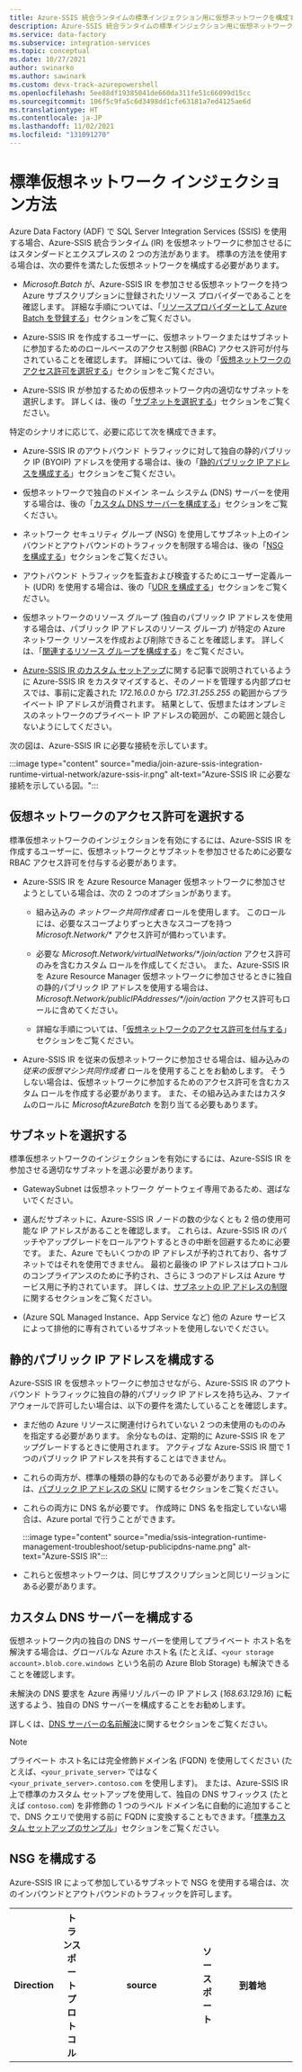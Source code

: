 ```yaml
---
title: Azure-SSIS 統合ランタイムの標準インジェクション用に仮想ネットワークを構成する
description: Azure-SSIS 統合ランタイムの標準インジェクション用に仮想ネットワークを構成する方法について説明します。
ms.service: data-factory
ms.subservice: integration-services
ms.topic: conceptual
ms.date: 10/27/2021
author: swinarko
ms.author: sawinark
ms.custom: devx-track-azurepowershell
ms.openlocfilehash: 5ee88df19385041de660da311fe51c66099d15cc
ms.sourcegitcommit: 106f5c9fa5c6d3498dd1cfe63181a7ed4125ae6d
ms.translationtype: HT
ms.contentlocale: ja-JP
ms.lasthandoff: 11/02/2021
ms.locfileid: "131091270"
---
```

# <a name="standard-virtual-network-injection-method"></a>標準仮想ネットワーク インジェクション方法

Azure Data Factory (ADF) で SQL Server Integration Services (SSIS) を使用する場合、Azure-SSIS 統合ランタイム (IR) を仮想ネットワークに参加させるにはスタンダードとエクスプレスの 2 つの方法があります。 標準の方法を使用する場合は、次の要件を満たした仮想ネットワークを構成する必要があります。

- *Microsoft.Batch* が、Azure-SSIS IR を参加させる仮想ネットワークを持つ Azure サブスクリプションに登録されたリソース プロバイダーであることを確認します。 詳細な手順については、「[リソースプロバイダーとして Azure Batch を登録する](azure-ssis-integration-runtime-virtual-network-configuration.md#registerbatch)」セクションをご覧ください。

- Azure-SSIS IR を作成するユーザーに、仮想ネットワークまたはサブネットに参加するためのロールベースのアクセス制御 (RBAC) アクセス許可が付与されていることを確認します。  詳細については、後の「[仮想ネットワークのアクセス許可を選択する](#perms)」セクションをご覧ください。

- Azure-SSIS IR が参加するための仮想ネットワーク内の適切なサブネットを選択します。 詳しくは、後の「[サブネットを選択する](#subnet)」セクションをご覧ください。

特定のシナリオに応じて、必要に応じて次を構成できます。

- Azure-SSIS IR のアウトバウンド トラフィックに対して独自の静的パブリック IP (BYOIP) アドレスを使用する場合は、後の「[静的パブリック IP アドレスを構成する](#ip)」セクションをご覧ください。

- 仮想ネットワークで独自のドメイン ネーム システム (DNS) サーバーを使用する場合は、後の「[カスタム DNS サーバーを構成する](#dns)」セクションをご覧ください。

- ネットワーク セキュリティ グループ (NSG) を使用してサブネット上のインバウンドとアウトバウンドのトラフィックを制限する場合は、後の「[NSG を構成する](#nsg)」セクションをご覧ください。

- アウトバウンド トラフィックを監査および検査するためにユーザー定義ルート (UDR) を使用する場合は、後の「[UDR を構成する](#udr)」セクションをご覧ください。

- 仮想ネットワークのリソース グループ (独自のパブリック IP アドレスを使用する場合は、パブリック IP アドレスのリソース グループ) が特定の Azure ネットワーク リソースを作成および削除できることを確認します。 詳しくは、「[関連するリソース グループを構成する](#rg)」をご覧ください。 

- [Azure-SSIS IR のカスタム セットアップ](how-to-configure-azure-ssis-ir-custom-setup.md)に関する記事で説明されているように Azure-SSIS IR をカスタマイズすると、そのノードを管理する内部プロセスでは、事前に定義された *172.16.0.0* から *172.31.255.255* の範囲からプライベート IP アドレスが消費されます。 結果として、仮想またはオンプレミスのネットワークのプライベート IP アドレスの範囲が、この範囲と競合しないようにしてください。

次の図は、Azure-SSIS IR に必要な接続を示しています。

:::image type="content" source="media/join-azure-ssis-integration-runtime-virtual-network/azure-ssis-ir.png" alt-text="Azure-SSIS IR に必要な接続を示している図。":::

## <a name="select-virtual-network-permissions"></a><a name="perms"></a>仮想ネットワークのアクセス許可を選択する

標準仮想ネットワークのインジェクションを有効にするには、Azure-SSIS IR を作成するユーザーに、仮想ネットワークとサブネットを参加させるために必要な RBAC アクセス許可を付与する必要があります。

- Azure-SSIS IR を Azure Resource Manager 仮想ネットワークに参加させようとしている場合は、次の 2 つのオプションがあります。

  - 組み込みの *ネットワーク共同作成者* ロールを使用します。 このロールには、必要なスコープよりずっと大きなスコープを持つ _Microsoft.Network/\*_ アクセス許可が備わっています。

  - 必要な _Microsoft.Network/virtualNetworks/\*/join/action_ アクセス許可のみを含むカスタム ロールを作成してください。 また、Azure-SSIS IR を Azure Resource Manager 仮想ネットワークに参加させるときに独自の静的パブリック IP アドレスを使用する場合は、_Microsoft.Network/publicIPAddresses/\*/join/action_ アクセス許可もロールに含めてください。

  - 詳細な手順については、「[仮想ネットワークのアクセス許可を付与する](azure-ssis-integration-runtime-virtual-network-configuration.md#grantperms)」セクションをご覧ください。

- Azure-SSIS IR を従来の仮想ネットワークに参加させる場合は、組み込みの *従来の仮想マシン共同作成者* ロールを使用することをお勧めします。 そうしない場合は、仮想ネットワークに参加するためのアクセス許可を含むカスタム ロールを作成する必要があります。 また、その組み込みまたはカスタムのロールに *MicrosoftAzureBatch* を割り当てる必要もあります。

## <a name="select-a-subnet"></a><a name="subnet"></a>サブネットを選択する

標準仮想ネットワークのインジェクションを有効にするには、Azure-SSIS IR を参加させる適切なサブネットを選ぶ必要があります。

- GatewaySubnet は仮想ネットワーク ゲートウェイ専用であるため、選ばないでください。

- 選んだサブネットに、Azure-SSIS IR ノードの数の少なくとも 2 倍の使用可能な IP アドレスがあることを確認します。 これらは、Azure-SSIS IR のパッチやアップグレードをロールアウトするときの中断を回避するために必要です。 また、Azure でもいくつかの IP アドレスが予約されており、各サブネットではそれを使用できません。 最初と最後の IP アドレスはプロトコルのコンプライアンスのために予約され、さらに 3 つのアドレスは Azure サービス用に予約されています。 詳しくは、[サブネットの IP アドレスの制限](../virtual-network/virtual-networks-faq.md#are-there-any-restrictions-on-using-ip-addresses-within-these-subnets)に関するセクションをご覧ください。

- (Azure SQL Managed Instance、App Service など) 他の Azure サービスによって排他的に専有されているサブネットを使用しないでください。 

## <a name="configure-static-public-ip-addresses"></a><a name="ip"></a>静的パブリック IP アドレスを構成する

Azure-SSIS IR を仮想ネットワークに参加させながら、Azure-SSIS IR のアウトバウンド トラフィックに独自の静的パブリック IP アドレスを持ち込み、ファイアウォールで許可したい場合は、以下の要件を満たしていることを確認します。

- まだ他の Azure リソースに関連付けられていない 2 つの未使用のもののみを指定する必要があります。 余分なものは、定期的に Azure-SSIS IR をアップグレードするときに使用されます。 アクティブな Azure-SSIS IR 間で 1 つのパブリック IP アドレスを共有することはできません。

- これらの両方が、標準の種類の静的なものである必要があります。 詳しくは、[パブリック IP アドレスの SKU](../virtual-network/ip-services/public-ip-addresses.md#sku) に関するセクションをご覧ください。

- これらの両方に DNS 名が必要です。 作成時に DNS 名を指定していない場合は、Azure portal で行うことができます。

  :::image type="content" source="media/ssis-integration-runtime-management-troubleshoot/setup-publicipdns-name.png" alt-text="Azure-SSIS IR":::

- これらと仮想ネットワークは、同じサブスクリプションと同じリージョンにある必要があります。

## <a name="configure-a-custom-dns-server"></a><a name="dns"></a>カスタム DNS サーバーを構成する 

仮想ネットワーク内の独自の DNS サーバーを使用してプライベート ホスト名を解決する場合は、グローバルな Azure ホスト名 (たとえば、`<your storage account>.blob.core.windows` という名前の Azure Blob Storage) も解決できることを確認します。

未解決の DNS 要求を Azure 再帰リゾルバーの IP アドレス (*168.63.129.16*) に転送するよう、独自の DNS サーバーを構成することをお勧めします。

詳しくは、[DNS サーバーの名前解決](../virtual-network/virtual-networks-name-resolution-for-vms-and-role-instances.md#name-resolution-that-uses-your-own-dns-server)に関するセクションをご覧ください。

> [!NOTE]
> プライベート ホスト名には完全修飾ドメイン名 (FQDN) を使用してください (たとえば、`<your_private_server>` ではなく `<your_private_server>.contoso.com` を使用します)。 または、Azure-SSIS IR 上で標準のカスタム セットアップを使用して、独自の DNS サフィックス (たとえば `contoso.com`) を非修飾の 1 つのラベル ドメイン名に自動的に追加することで、DNS クエリで使用する前に FQDN に変換することもできます。「[標準カスタム セットアップのサンプル](how-to-configure-azure-ssis-ir-custom-setup.md#standard-custom-setup-samples)」セクションをご覧ください。 

## <a name="configure-an-nsg"></a><a name="nsg"></a>NSG を構成する

Azure-SSIS IR によって参加しているサブネットで NSG を使用する場合は、次のインバウンドとアウトバウンドのトラフィックを許可します。

| Direction | トランスポート プロトコル | source | ソース ポート | 到着地 | 宛先ポート | 説明 | 
|-----------|--------------------|--------|--------------|-------------|-------------------|----------| 
| 受信 | TCP | *BatchNodeManagement* | * | *VirtualNetwork* | *29876、29877* (SSIS IR を Azure Resource Manager 仮想ネットワークに参加させる場合)<br/><br/>*10100、20100、30100* (SSIS IR をクラシック仮想ネットワークに参加させる場合)| Data Factory サービスはこれらのポートを使って、仮想ネットワークの Azure-SSIS IR のノードと通信します。<br/><br/>サブネット上に NSG を作成するかどうかに関わらず、Data Factory によって常に、Azure-SSIS IR がホストされている仮想マシンにアタッチされたネットワーク インターフェイス カード (NIC) で NSG が構成されます。<br/><br/>指定したポートでの Data Factory の IP アドレスからのインバウンド トラフィックのみが、NIC レベルの NSG によって許可されます。<br/><br/>サブネット レベルでインターネット トラフィックに対してこれらのポートを開いている場合でも、Data Factory の IP アドレスではない IP アドレスからのトラフィックは NIC レベルでまだブロックされます。 | 
| 受信 | TCP | *CorpNetSaw* | * | *VirtualNetwork* | *3389* | (省略可能) Microsoft サポート エンジニアから高度なトラブルシューティングのためにポート *3389* を開くように依頼された場合にのみ必要であり、トラブルシューティングの直後に閉じることができます。<br/><br/>*CorpNetSaw* サービス タグを使用すると、Microsoft 企業ネットワーク内のセキュリティで保護されたアクセス ワークステーション (SAW) マシンだけが、リモート デスクトップ プロトコル (RDP) 経由で Azure-SSIS IR にアクセスできます。<br/><br/>このサービス タグは Azure portal から選択することはできず、Azure PowerShell または CLI 経由でのみ使用できます。<br/><br/>NIC レベルの NSG では、ポート *3389* は既定で開かれますが、サブネット レベルの NSG で制御することができます。一方、それでのアウトバウンド トラフィックは、Windows ファイアウォール規則を使用して、Azure-SSIS IR ノードで既定で禁止されます。 | 

| Direction | トランスポート プロトコル | source | ソース ポート | 到着地 | 宛先ポート | 説明 |
|-----------|--------------------|--------|--------------|-------------|-------------------|----------|
| 送信 | TCP | *VirtualNetwork* | * | *AzureCloud* | *443* | Azure-SSIS IR で、Azure Storage や Azure Event Hubs などの Azure サービスにアクセスするために必要です。 | 
| 送信 | TCP | *VirtualNetwork* | * | *Internet* | *80* | (省略可能) Azure-SSIS IR により、このポートを使用して、インターネットから証明書失効リスト (CRL) がダウンロードされます。<br/><br/>このトラフィックをブロックすると、Azure-SSIS IR を起動するときにパフォーマンスが低下し、証明書を使用するときに CRL を確認する機能が失われる可能性があります。これはセキュリティの観点から推奨されません。<br/><br/>特定の FQDN に宛先を絞り込む場合は、後の「**UDR を構成する**」セクションをご覧ください | 
| 送信 | TCP | *VirtualNetwork* | * | *Sql/VirtualNetwork* | *1433、11000 ～ 11999* | (省略可能) Azure SQL Database サーバーまたは Managed Instance を使用して SSIS カタログ (SSISDB) をホストする場合にのみ必要です。<br/><br/>Azure SQL Database サーバーまたは Managed Instance がパブリック エンドポイントまたは仮想ネットワーク サービス エンドポイントで構成されている場合は、宛先として *Sql* サービス タグを使用します。<br/><br/>Azure SQL Database サーバーまたは Managed Instance がプライベート エンドポイントで構成されている場合は、宛先として *VirtualNetwork* サービス タグを使用します。<br/><br/>サーバー接続ポリシーが "*リダイレクト*" ではなく "*プロキシ*" に設定されている場合は、ポート *1433* のみが必要です。 | 
| 送信 | TCP | *VirtualNetwork* | * | *Storage/VirtualNetwork* | *443* | (省略可能) Azure Storage BLOB コンテナーを使用して標準のカスタム セットアップ スクリプトやファイルを格納する場合にのみ必要です。<br/><br/>Azure Storage がパブリック エンドポイントまたは仮想ネットワーク サービス エンドポイントで構成されている場合は、宛先として *Storage*  サービス タグを使用します。<br/><br/>Azure Storage がプライベート エンドポイントで構成されている場合は、宛先として *VirtualNetwork* サービス タグを使用します。 | 
| 送信 | TCP | *VirtualNetwork* | * | *Storage/VirtualNetwork* | *445* | (省略可能) Azure Files にアクセスする必要がある場合にのみ必要です。<br/><br/>Azure Storage がパブリック エンドポイントまたは仮想ネットワーク サービス エンドポイントで構成されている場合は、宛先として *Storage*  サービス タグを使用します。<br/><br/>Azure Storage がプライベート エンドポイントで構成されている場合は、宛先として *VirtualNetwork* サービス タグを使用します。 | 

## <a name="configure-udrs"></a><a name="udr"></a>UDR を構成する

Azure-SSIS IR からのアウトバウンド トラフィックを監査または検査する場合は、[ユーザー定義ルート(UDR)](../virtual-network/virtual-networks-udr-overview.md)を使用して、仮想ネットワークに境界ゲートウェイ プロトコル (BGP) ルート *0.0.0.0/0* をアドバタイズする [Azure ExpressRoute](https://azure.microsoft.com/services/expressroute/) 強制トンネリングを介してオンプレミスのファイアウォール アプライアンスに、またはファイアウォールとして構成されたネットワーク仮想アプライアンス (NVA) に、または [Azure Firewall](../firewall/overview.md) サービスに、リダイレクトすることができます。

:::image type="content" source="media/join-azure-ssis-integration-runtime-virtual-network/azure-ssis-ir-nva.png" alt-text="Azure-SSIS IR の NVA シナリオ":::

それを機能させるには、以下のことを確認する必要があります。

- Azure Batch 管理サービスと Azure-SSIS IR の間のトラフィックを、ファイアウォール アプライアンスまたはサービスにルーティングすることはできません。

- ファイアウォール アプライアンスまたはサービスでは、Azure-SSIS IR に必要なアウトバウンド トラフィックを許可する必要があります。

Azure Batch 管理サービスと Azure-SSIS IR の間のトラフィックがファイアウォール アプライアンスまたはサービスにルーティングされた場合、非対称ルーティングが原因で破損します。 このトラフィックには、入ってきたルートと同じルートを通って出て行くことができるように、UDR を定義する必要があります。 ネクスト ホップの種類を "*インターネット*" として Azure Batch 管理サービス と Azure-SSIS IR の間のトラフィックをルーティングするように、UDR を構成できます。

たとえば、Azure-SSIS IR が "*英国南部*" にあり、Azure Firewall を使ってアウトバウンド トラフィックを検査する場合は、まず、[サービス タグ IP 範囲のダウンロード リンク](https://www.microsoft.com/download/details.aspx?id=56519)または [Service Tag Discovery API](../virtual-network/service-tags-overview.md#service-tags-on-premises) から、*BatchNodeManagement.UKSouth* サービス タグの IP 範囲を取得できます。 その後、ネクスト ホップの種類が "*インターネット*" である関連 IP 範囲ルートと、ネクスト ホップの種類が "*仮想アプライアンス*" である *0.0.0.0/0*  ルートに対して、以下の UDR を構成できます。

:::image type="content" source="media/join-azure-ssis-integration-runtime-virtual-network/azurebatch-udr-settings.png" alt-text="Azure Batch UDR の設定":::

> [!NOTE]
> この方法では、Azure-SSIS IR が壊れないように、定期的に関連 IP 範囲をチェックし、新しいものに対する UDR を追加する必要があるため、追加のメンテナンス コストが発生します。 関連するサービス タグに新しい IP 範囲が出現した場合、有効になるまでにさらに 1 ヶ月かかるので、毎月調べることをお勧めします。 

次の PowerShell スクリプトを実行して、Azure Batch 管理サービス用の UDR を追加できます。

```powershell
$Location = "[location of your Azure-SSIS IR]"
$RouteTableResourceGroupName = "[name of Azure resource group that contains your route table]"
$RouteTableResourceName = "[resource name of your route table]"
$RouteTable = Get-AzRouteTable -ResourceGroupName $RouteTableResourceGroupName -Name $RouteTableResourceName
$ServiceTags = Get-AzNetworkServiceTag -Location $Location
$BatchServiceTagName = "BatchNodeManagement." + $Location
$UdrRulePrefixForBatch = $BatchServiceTagName
if ($ServiceTags -ne $null)
{
    $BatchIPRanges = $ServiceTags.Values | Where-Object { $_.Name -ieq $BatchServiceTagName }
    if ($BatchIPRanges -ne $null)
    {
        Write-Host "Start adding UDRs to your route table..."
        for ($i = 0; $i -lt $BatchIPRanges.Properties.AddressPrefixes.Count; $i++)
        {
            $UdrRuleName = "$($UdrRulePrefixForBatch)_$($i)"
            Add-AzRouteConfig -Name $UdrRuleName `
                -AddressPrefix $BatchIPRanges.Properties.AddressPrefixes[$i] `
                -NextHopType "Internet" `
                -RouteTable $RouteTable `
                | Out-Null
            Write-Host "Add $UdrRuleName to your route table..."
        }
        Set-AzRouteTable -RouteTable $RouteTable
    }
}
else
{
    Write-Host "Failed to fetch Azure service tag, please confirm that your location is valid."
}
```

上の「[NSG を構成する](#nsg)」セクションのガイダンスに従って、同様のルールをファイアウォール アプライアンスまたはサービスに実装し、Azure-SSIS IR からのアウトバウンド トラフィックを許可する必要があります。

- Azure Firewall を使用する場合:
  - 宛先として *AzureCloud* サービス タグが指定されたアウトバウンド TCP トラフィック用に、ポート *443* を開く必要があります。

  - Azure SQL Database サーバーまたは Managed Instance を使用して SSISDB をホストする場合は、宛先として *Sql/VirtualNetwork* サービス タグが指定されたアウトバウンド TCP トラフィック用にポート *1433、11000 - 11999* を開く必要があります。

  - Azure Storage BLOB コンテナーを使用して、標準のカスタム セットアップのスクリプトまたはファイルを格納する場合は、宛先として *Storage/VirtualNetwork* サービス タグが指定されたアウトバウンド TCP トラフィック用にポート *443* を開く必要があります。

  - Azure Files にアクセスする必要がある場合は、宛先として *Storage/VirtualNetwork* サービス タグが指定されたアウトバウンド TCP トラフィック用にポート *445* を開く必要があります。

- 他のファイアウォール アプライアンスまたはサービスを使用する場合:
  - 宛先として *0.0.0.0/0* または次の Azure 環境固有の FQDN が指定されたアウトバウンド TCP トラフィック用に、ポート *443* を開く必要があります。

    | Azure 環境 | FQDN |
    |-------------------|-------|
    | <b>Azure Public</b> | <ul><li><b>Azure Data Factory (管理)</b><ul><li>_\*.frontend.clouddatahub.net_</li></ul></li><li><b>Azure Storage (管理)</b><ul><li>_\*.blob.core.windows.net_</li><li>_\*.table.core.windows.net_</li></ul></li><li><b>Azure Container Registry (カスタム セットアップ)</b><ul><li>_\*.azurecr.io_</li></ul></li><li><b>Event Hubs (ログ記録)</b><ul><li>_\*.servicebus.windows.net_</li></ul></li><li><b>Microsoft ログ サービス (内部使用)</b><ul><li>_gcs.prod.monitoring.core.windows.net_</li><li>_prod.warmpath.msftcloudes.com_</li><li>_azurewatsonanalysis-prod.core.windows.net_</li></ul></li></ul> |
    | <b>Azure Government</b> | <ul><li><b>Azure Data Factory (管理)</b><ul><li>_\*.frontend.datamovement.azure.us_</li></ul></li><li><b>Azure Storage (管理)</b><ul><li>_\*.blob.core.usgovcloudapi.net_</li><li>_\*.table.core.usgovcloudapi.net_</li></ul></li><li><b>Azure Container Registry (カスタム セットアップ)</b><ul><li>_\*.azurecr.us_</li></ul></li><li><b>Event Hubs (ログ記録)</b><ul><li>_\*.servicebus.usgovcloudapi.net_</li></ul></li><li><b>Microsoft ログ サービス (内部使用)</b><ul><li>_fairfax.warmpath.usgovcloudapi.net_</li><li>_azurewatsonanalysis.usgovcloudapp.net_</li></ul></li></ul> |
    | <b>Azure China 21Vianet</b> | <ul><li><b>Azure Data Factory (管理)</b><ul><li>_\*.frontend.datamovement.azure.cn_</li></ul></li><li><b>Azure Storage (管理)</b><ul><li>_\*.blob.core.chinacloudapi.cn_</li><li>_\*.table.core.chinacloudapi.cn_</li></ul></li><li><b>Azure Container Registry (カスタム セットアップ)</b><ul><li>_\*.azurecr.cn_</li></ul></li><li><b>Event Hubs (ログ記録)</b><ul><li>_\*.servicebus.chinacloudapi.cn_</li></ul></li><li><b>Microsoft ログ サービス (内部使用)</b><ul><li>_mooncake.warmpath.chinacloudapi.cn_</li><li>_azurewatsonanalysis.chinacloudapp.cn_</li></ul></li></ul> |

  - Azure SQL Database サーバーまたは Managed Instance を使用して SSISDB をホストする場合は、宛先として *0.0.0.0/0* または Azure SQL Database サーバーや Managed Instance の FQDN が指定されたアウトバウンド TCP トラフィック用に、ポート *1433、11000 - 11999* を開く必要があります。

  - Azure Storage BLOB コンテナーを使用して、標準のカスタム セットアップのスクリプトまたはファイルを格納する場合は、宛先として *0.0.0.0/0* または Azure Blob Storage の FQDN が指定されたアウトバウンド TCP トラフィック用に、ポート *443* を開く必要があります。

  - Azure Files にアクセスする必要がある場合は、宛先として *0.0.0.0/0* または Azure Files の FQDN が指定されたアウトバウンド TCP トラフィック用に、ポート *445* を開く必要があります。

- サブネットで *Microsoft.Storage*/*Microsoft.ContainerRegistry*/*Microsoft.EventHub*/*Microsoft.Sql* リソースをそれぞれ有効にして、Azure Storage、Container Registry、Event Hubs、または SQL の仮想ネットワーク サービス エンドポイントを構成した場合、Azure-SSIS IR と、同じリージョンまたはペアになったリージョン内にあるこれらのサービスとの間のすべてのトラフィックは、ファイアウォール アプライアンスまたはサービスではなく、Azure バックボーン ネットワークにルーティングされます。

- 宛先として次の証明書失効リスト (CRL) ダウンロード サイトが指定されたアウトバウンド TCP トラフィック用に、ポート *80* を開く必要があります。

  - *crl.microsoft.com:80*
  - *mscrl.microsoft.com:80*
  - *crl3.digicert.com:80*
  - *crl4.digicert.com:80*
  - *ocsp.digicert.com:80*
  - *cacerts.digicert.com:80*
  
  異なる CRL で証明書を使用する場合は、それらのダウンロード サイトも宛先として追加する必要があります。 詳しくは、[証明書失効リスト](https://social.technet.microsoft.com/wiki/contents/articles/2303.understanding-access-to-microsoft-certificate-revocation-list.aspx)に関する記事をご覧ください。

  このトラフィックをブロックすると、Azure-SSIS IR を起動するときにパフォーマンスが低下し、証明書を使用するときに CRL を確認する機能が失われる可能性があります。これはセキュリティの観点から推奨されません。

Azure-SSIS IR からのアウトバウンド トラフィックを監査または検査する必要がない場合は、UDR を使用し、ネクスト ホップの種類を "*インターネット*" として指定してすべてのトラフィックを強制できます。

- Azure ExpressRoute を使用する場合は、ネクスト ホップの種類を "*インターネット*" として指定して、サブネット内の *0.0.0.0/0* ルート に対する UDR を構成できます。 

- NVA を使用する場合は、サブネット内の *0.0.0.0/0* ルートに対する既存の UDR を変更して、ネクスト ホップの種類を "*仮想アプライアンス*" から "*インターネット*" に切り替えることができます。

:::image type="content" source="media/join-azure-ssis-integration-runtime-virtual-network/add-route-for-vnet.png" alt-text="ルートを追加する":::

> [!NOTE]
> ネクスト ホップの種類を "*インターネット*" として URS を構成しても、すべてのトラフィックがインターネットを経由するわけではありません。 宛先アドレスが Azure サービスのいずれかに属している限り、そのアドレスへのすべてのトラフィックは、Azure によってインターネットではなく Azure バックボーン ネットワーク経由でルーティングされます。

## <a name="configure-the-relevant-resource-group"></a><a name="rg"></a>関連するリソース グループを構成する

標準の仮想ネットワーク インジェクションを有効にするには、Azure-SSIS IR で仮想ネットワークと同じリソース グループ内に特定のネットワーク リソースを作成する必要があります。 これらのリソースには次が含まれます。

- Azure ロード バランサー。 _\<Guid\>-azurebatch-cloudserviceloadbalancer_ という名前で使用される。
- Azure パブリック IP アドレス。 _\<Guid\>-azurebatch-cloudservicepublicip_ という名前で使用される。
- NSG。 _\<Guid\>-azurebatch-cloudservicenetworksecuritygroup_ という名前で使用される。 

> [!NOTE]
> これで、Azure-SSIS IR に独自の静的パブリック IP アドレスを使用できるようになりました。 このシナリオでは、仮想ネットワークではなく、静的パブリック IP アドレスと同じリソース グループに、Azure ロード バランサーと NSG を作成します。

これらのリソースは、Azure-SSIS IR の起動時に作成されます。 これらは、Azure-SSIS IR の停止時に削除されます。 Azure-SSIS IR 用に独自の静的パブリック IP アドレスを使用する場合は、Azure-SSIS IR の停止時に削除されません。 Azure-SSIS IR の停止がブロックされないように、他の目的にこれらのリソースを再利用しないでください。

仮想ネットワークまたは静的パブリック IP アドレスが属しているリソース グループまたはサブスクリプションに、リソース ロックがないことを確認します。 読み取り専用または削除ロックを構成した場合、Azure-SSIS IR の開始と停止が失敗するか、応答しなくなります。

仮想ネットワークまたは静的パブリック IP アドレスが属しているリソース グループまたはサブスクリプションで、次のリソースが作成されないようにする Azure Policy の割り当てがないことを確認します。 

- *Microsoft.Network/LoadBalancers* 
- *Microsoft.Network/NetworkSecurityGroups* 
- *Microsoft.Network/PublicIPAddresses* 

サブスクリプションのリソース クォータが、これらのリソースに対して十分であることを確認します。 具体的には、Azure-SSIS IR を定期的にアップグレードするときに余分なリソースが使用されるため、仮想ネットワーク内に作成された Azure-SSIS IR ごとに、2 倍の数のこれらのリソースを確保する必要があります。

## <a name="faq"></a><a name="faq"></a>FAQ

- 受信接続用に Azure-SSIS IR で公開されるパブリック IP アドレスを保護するにはどうすればよいですか。 パブリック IP アドレスを削除することはできますか。
 
  現時点では、Azure-SSIS IR が仮想ネットワークに参加すると、パブリック IP アドレスが自動的に作成されます。 NIC レベルの NSG を使用して、Azure-SSIS IR への受信接続のみを Azure Batch 管理サービスに許可します。 受信保護のために、サブネットレベルの NSG を指定することもできます。

  パブリック IP アドレスが公開されないようにするには、仮想ネットワークに Azure-SSIS IR を参加させるのではなく、[Azure-SSIS IR のプロキシとしてセルフホステッド IR を構成する](self-hosted-integration-runtime-proxy-ssis.md)ことを検討してください。
 
- データ ソースのファイアウォールの許可リストに Azure-SSIS IR のパブリック IP アドレスを追加できますか。

  これで、Azure-SSIS IR に独自の静的パブリック IP アドレスを使用できるようになりました。 この場合、データ ソースのファイアウォールの許可リストに IP アドレスを追加することができます。 または、シナリオに応じて、Azure-SSIS IR からのデータ アクセスをセキュリティで保護するために、以下の他のオプションを検討することができます。

  - データ ソースがオンプレミスの場合は、仮想ネットワークをオンプレミス ネットワークに接続し、仮想ネットワーク サブネットに Azure-SSIS IR を参加させた後、そのサブネットのプライベート IP アドレス範囲を、データ ソースのファイアウォールの許可リストに追加することができます。

  - データ ソースが、仮想ネットワーク サービス エンドポイントをサポートする Azure サービスである場合は、仮想ネットワーク サブネット上で仮想ネットワーク サービス エンドポイントを構成し、そのサブネットに Azure-SSIS IR を参加させることができます。 その後、そのサブネットの仮想ネットワーク規則を、データ ソースのファイアウォールに追加できます。

  - データ ソースが Azure 以外のクラウド サービスの場合は、UDR を使用して、Azure-SSIS IR からのアウトバウンド トラフィックを、NVA または Azure Firewall を介して静的パブリック IP アドレスにルーティングできます。 その後、NVA または Azure Firewall の静的パブリック IP アドレスを、データ ソースのファイアウォールの許可リストに追加できます。

  - 上記のいずれのオプションもニーズを満たしていない場合は、[Azure-SSIS IR のプロキシとしてのセルフホステッド IR の構成](self-hosted-integration-runtime-proxy-ssis.md)を検討してください。 その後、セルフホステッド IR をホストするコンピューターの静的パブリック IP アドレスを、データ ソースのファイアウォールの許可リストに追加できます。

- Azure-SSIS IR 用に独自のものを使用する場合に、2 つの静的パブリック アドレスを指定する必要があるのはなぜですか。

  Azure-SSIS IR は、定期的に自動更新されます。 アップグレード中に新しいノードが作成され、古いものは削除されます。 しかし、ダウンタイムを回避するために、古いノードは新しいものが準備されるまで削除されません。 そのため、古いノードで使用されている最初の静的パブリック IP アドレスをすぐに解放することはできません。新しいノードを作成するには、2 番目の静的パブリック IP アドレスが必要です。

- Azure-SSIS IR 用に独自の静的パブリック IP アドレスを使用することにしましたが、それでもデータ ソースにアクセスできないのはなぜですか。

  2 つの静的パブリック IP アドレスが、両方ともデータ ソースのファイアウォールの許可リストに追加されていることを確認してください。 Azure-SSIS IR がアップグレードされるたびに、その静的パブリック IP アドレスが指定された 2 つの間で切り替わります。 そのうちの 1 つのみを許可リストに追加した場合、Azure-SSIS IR のデータ アクセスはそのアップグレード後に切断されます。

  データ ソースが Azure サービスの場合は、仮想ネットワーク サービス エンドポイントでそれを構成したかどうかを確認してください。 該当する場合、Azure-SSIS IR からデータ ソースへのトラフィックは、Azure サービスによって管理されているプライベート IP アドレスを使用するように切り替わります。データ ソースのファイアウォールの許可リストに独自の静的パブリック IP アドレスを追加しても、反映されません。

## <a name="next-steps"></a>次の手順

- [ADF UI を使用して仮想ネットワークに Azure SSIS IR を参加させる](join-azure-ssis-integration-runtime-virtual-network-ui.md)
- [Azure PowerShell を使用して仮想ネットワークに Azure-SSIS IR を参加させる](join-azure-ssis-integration-runtime-virtual-network-powershell.md)

Azure-SSIS IR の詳細については、次の記事を参照してください。 

- 「[Azure-SSIS IR](concepts-integration-runtime.md#azure-ssis-integration-runtime)」。 この記事では、Azure-SSIS IR を含め、IR に関する全般的な概念情報が説明されています。 
- [チュートリアル:Azure への SSIS パッケージのデプロイに関するチュートリアル](tutorial-deploy-ssis-packages-azure.md)の手順に従って作成します。 このチュートリアルでは、Azure-SSIS IR の作成手順を示しています。 ここでは、SSISDB をホストするために Azure SQL Database サーバーを使用しています。 
- 「[Azure-SSIS IR を作成する](create-azure-ssis-integration-runtime.md)」。 この記事は、このチュートリアルを拡張しています。 仮想ネットワーク サービス エンドポイント、IP ファイアウォール規則、プライベート エンドポイントで構成された Azure SQL Database サーバー、または仮想ネットワークに参加する Azure SQL Managed Instance を使用して SSISDB をホストする手順について説明しています。 Azure-SSIS IR を仮想ネットワークに参加させる方法について説明します。 
- [Azure-SSIS IR を監視する](monitor-integration-runtime.md#azure-ssis-integration-runtime): この記事では、Azure-SSIS IR についての情報を取得して理解するための方法を示します。
- [Azure-SSIS IR を管理する](manage-azure-ssis-integration-runtime.md): この記事では、Azure-SSIS IR を停止、開始、または削除する方法を示しています。 また、ノードを追加することで Azure-SSIS IR をスケールアウトする方法も説明されています。
